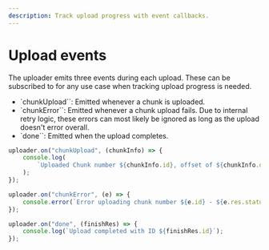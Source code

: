 ```yaml
---
description: Track upload progress with event callbacks.
---
```


# Upload events

The uploader emits three events during each upload. These can be subscribed to for any use case when tracking upload progress is needed.

-   `chunkUpload``: Emitted whenever a chunk is uploaded.
-   `chunkError``: Emitted whenever a chunk upload fails. Due to internal retry logic, these errors can most likely be ignored as long as the upload doesn't error overall.
-   `done``: Emitted when the upload completes.

```js
uploader.on("chunkUpload", (chunkInfo) => {
	console.log(
		`Uploaded Chunk number ${chunkInfo.id}, offset of ${chunkInfo.offset}, size ${chunkInfo.size} Bytes, with a total of ${chunkInfo.totalUploaded} bytes uploaded.`,
	);
});

uploader.on("chunkError", (e) => {
	console.error(`Error uploading chunk number ${e.id} - ${e.res.statusText}`);
});

uploader.on("done", (finishRes) => {
	console.log(`Upload completed with ID ${finishRes.id}`);
});
```
